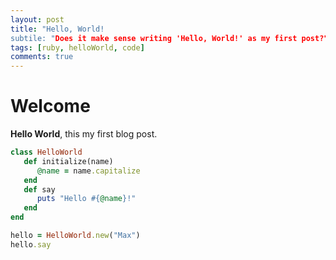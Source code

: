 ```yaml
---
layout: post
title: "Hello, World!
subtile: "Does it make sense writing 'Hello, World!' as my first post?"
tags: [ruby, helloWorld, code]
comments: true
---
```


# Welcome

**Hello World**, this my first blog post.

~~~ruby
class HelloWorld
   def initialize(name)
      @name = name.capitalize
   end
   def say
      puts "Hello #{@name}!"
   end
end

hello = HelloWorld.new("Max")
hello.say
~~~
